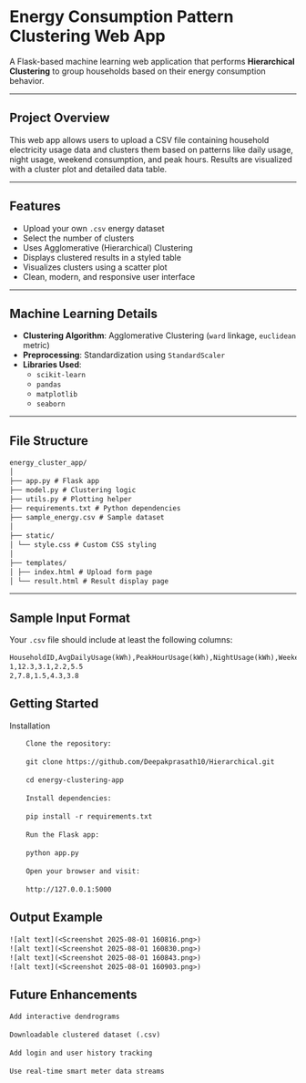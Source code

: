 #  Energy Consumption Pattern Clustering Web App

A Flask-based machine learning web application that performs **Hierarchical Clustering** to group households based on their energy consumption behavior.

---

##  Project Overview

This web app allows users to upload a CSV file containing household electricity usage data and clusters them based on patterns like daily usage, night usage, weekend consumption, and peak hours. Results are visualized with a cluster plot and detailed data table.

---

##  Features

-  Upload your own `.csv` energy dataset
-  Select the number of clusters
-  Uses Agglomerative (Hierarchical) Clustering
-  Displays clustered results in a styled table
-  Visualizes clusters using a scatter plot
-  Clean, modern, and responsive user interface

---

##  Machine Learning Details

- **Clustering Algorithm**: Agglomerative Clustering (`ward` linkage, `euclidean` metric)
- **Preprocessing**: Standardization using `StandardScaler`
- **Libraries Used**:
  - `scikit-learn`
  - `pandas`
  - `matplotlib`
  - `seaborn`

---

##  File Structure
```
energy_cluster_app/
│
├── app.py # Flask app
├── model.py # Clustering logic
├── utils.py # Plotting helper
├── requirements.txt # Python dependencies
├── sample_energy.csv # Sample dataset
│
├── static/
│ └── style.css # Custom CSS styling
│
├── templates/
│ ├── index.html # Upload form page
│ └── result.html # Result display page

```

---

##  Sample Input Format

Your `.csv` file should include at least the following columns:

```
HouseholdID,AvgDailyUsage(kWh),PeakHourUsage(kWh),NightUsage(kWh),WeekendUsage(kWh)
1,12.3,3.1,2.2,5.5
2,7.8,1.5,4.3,3.8

```

## Getting Started
 Installation

        Clone the repository:

        git clone https://github.com/Deepakprasath10/Hierarchical.git

        cd energy-clustering-app

        Install dependencies:

        pip install -r requirements.txt

        Run the Flask app:

        python app.py

        Open your browser and visit:

        http://127.0.0.1:5000


## Output Example
    ![alt text](<Screenshot 2025-08-01 160816.png>)
    ![alt text](<Screenshot 2025-08-01 160830.png>)
    ![alt text](<Screenshot 2025-08-01 160843.png>)
    ![alt text](<Screenshot 2025-08-01 160903.png>)
    
## Future Enhancements
    Add interactive dendrograms

    Downloadable clustered dataset (.csv)

    Add login and user history tracking

    Use real-time smart meter data streams
